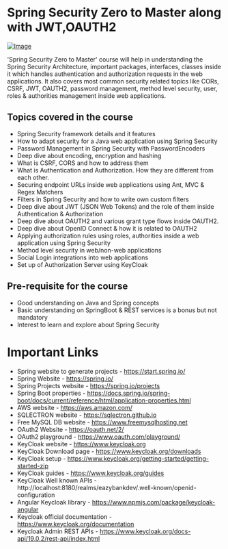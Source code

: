 # Spring Security Zero to Master along with JWT,OAUTH2

[![Image](https://github.com/eazybytes/springsecurity6/blob/3.2.0/Spring%20Security.png "Spring Security Zero to Master along with JWT,OAUTH2")](https://github.com/eazybytes/springsecurity6/blob/3.2.0/Spring%20Security.png)

'Spring Security Zero to Master' course will help in understanding the Spring Security Architecture, important packages, interfaces, classes inside it which handles authentication and authorization requests in the web applications. It also covers most common security related topics like CORs, CSRF, JWT, OAUTH2, password management, method level security, user, roles & authorities management inside web applications.

## Topics covered in the course

* Spring Security framework details and it features
* How to adapt security for a Java web application using Spring Security
* Password Management in Spring Security with PasswordEncoders
* Deep dive about encoding, encryption and hashing
* What is CSRF, CORS and how to address them
* What is Authentication and Authorization. How they are different from each other.
* Securing endpoint URLs inside web applications using Ant, MVC & Regex Matchers
* Filters in Spring Security and how to write own custom filters
* Deep dive about JWT (JSON Web Tokens) and the role of them inside Authentication & Authorization
* Deep dive about OAUTH2 and various grant type flows inside OAUTH2.
* Deep dive about OpenID Connect & how it is related to OAUTH2
* Applying authorization rules using roles, authorities inside a web application using Spring Security
* Method level security in web/non-web applications
* Social Login integrations into web applications
* Set up of Authorization Server using KeyCloak 

## Pre-requisite for the course
- Good understanding on Java and Spring concepts
- Basic understanding on SpringBoot & REST services is a bonus but not mandatory
- Interest to learn and explore about Spring Security

# Important Links

- Spring website to generate projects - https://start.spring.io/
- Spring Website - https://spring.io/
- Spring Projects website - https://spring.io/projects
- Spring Boot properties - https://docs.spring.io/spring-boot/docs/current/reference/html/application-properties.html
- AWS website - https://aws.amazon.com/
- SQLECTRON website - https://sqlectron.github.io
- Free MySQL DB website - https://www.freemysqlhosting.net
- OAuth2 Website - https://oauth.net/2/
- OAuth2 playground - https://www.oauth.com/playground/
- KeyCloak website - https://www.keycloak.org
- KeyCloak Download page - https://www.keycloak.org/downloads
- KeyCloak setup - https://www.keycloak.org/getting-started/getting-started-zip
- KeyCloak guides - https://www.keycloak.org/guides
- KeyCloak Well known APIs - http://localhost:8180/realms/eazybankdev/.well-known/openid-configuration
- Angular Keycloak library - https://www.npmjs.com/package/keycloak-angular
- Keycloak official documentation - https://www.keycloak.org/documentation
- Keycloak Admin REST APIs - https://www.keycloak.org/docs-api/19.0.2/rest-api/index.html
